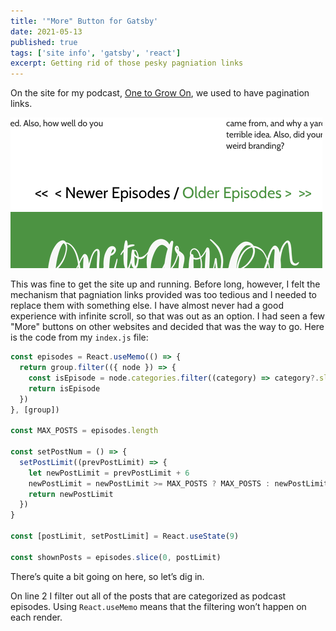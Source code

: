 ```yaml
---
title: '"More" Button for Gatsby'
date: 2021-05-13
published: true
tags: ['site info', 'gatsby', 'react']
excerpt: Getting rid of those pesky pagniation links
---
```


On the site for my podcast, [One to Grow On](https://onetogrowonpod.com), we used to have pagination links.

![links that point to older and newer episodes](./pagination.png)

This was fine to get the site up and running. Before long, however, I felt the mechanism that pagniation links provided was too tedious and I needed to replace them with something else. I have almost never had a good experience with infinite scroll, so that was out as an option. I had seen a few "More" buttons on other websites and decided that was the way to go. Here is the code from my `index.js` file:

```jsx
const episodes = React.useMemo(() => {
  return group.filter(({ node }) => {
    const isEpisode = node.categories.filter((category) => category?.slug === 'episodes').length > 0
    return isEpisode
  })
}, [group])

const MAX_POSTS = episodes.length

const setPostNum = () => {
  setPostLimit((prevPostLimit) => {
    let newPostLimit = prevPostLimit + 6
    newPostLimit = newPostLimit >= MAX_POSTS ? MAX_POSTS : newPostLimit
    return newPostLimit
  })
}

const [postLimit, setPostLimit] = React.useState(9)

const shownPosts = episodes.slice(0, postLimit)
```

There&rsquo;s quite a bit going on here, so let&rsquo;s dig in.

On line 2 I filter out all of the posts that are categorized as podcast episodes. Using `React.useMemo` means that the filtering won&rsquo;t happen on each render.
